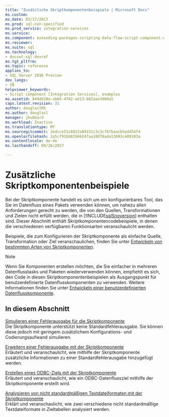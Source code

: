 ```yaml
---
title: "Zusätzliche Skriptkomponentenbeispiele | Microsoft Docs"
ms.custom: 
ms.date: 03/17/2017
ms.prod: sql-non-specified
ms.prod_service: integration-services
ms.service: 
ms.component: extending-packages-scripting-data-flow-script-component-examples
ms.reviewer: 
ms.suite: sql
ms.technology:
- docset-sql-devref
ms.tgt_pltfrm: 
ms.topic: reference
applies_to:
- SQL Server 2016 Preview
dev_langs:
- VB
helpviewer_keywords:
- Script component [Integration Services], examples
ms.assetid: 849dd38a-abb5-4702-a413-882aae3980a5
caps.latest.revision: 31
author: douglaslMS
ms.author: douglasl
manager: jhubbard
ms.workload: Inactive
ms.translationtype: MT
ms.sourcegitcommit: 2edcce51c6822a89151c3c3c76fbaacb5edd54f4
ms.openlocfilehash: 2a5cf91bb82b66247aa100f8ada13693c409183a
ms.contentlocale: de-de
ms.lasthandoff: 09/26/2017

---
```

# <a name="additional-script-component-examples"></a>Zusätzliche Skriptkomponentenbeispiele
  Bei der Skriptkomponente handelt es sich um ein konfigurierbares Tool, das Sie im Datenfluss eines Pakets verwenden können, um nahezu allen Anforderungen gerecht zu werden, die von den Quellen, Transformationen und Zielen nicht erfüllt werden, die in [!INCLUDE[ssISnoversion](../../includes/ssisnoversion-md.md)] enthalten sind. Dieser Abschnitt enthält Skriptkomponentencodebeispiele, in denen die verschiedenen verfügbaren Funktionsarten veranschaulicht werden.  
  
 Beispiele, die zum Konfigurieren der Skriptkomponente als einfache Quelle, Transformation oder Ziel veranschaulichen, finden Sie unter [Entwickeln von bestimmten Arten von Skriptkomponenten](../../integration-services/extending-packages-scripting-data-flow-script-component-types/developing-specific-types-of-script-components.md).  
  
> [!NOTE]  
>  Wenn Sie Komponenten erstellen möchten, die Sie einfacher in mehreren Datenflusstasks und Paketen wiederverwenden können, empfiehlt es sich, den Code in diesen Skriptkomponentenbeispielen als Ausgangspunkt für benutzerdefinierte Datenflusskomponenten zu verwenden. Weitere Informationen finden Sie unter [Entwickeln einer benutzerdefinierten Datenflusskomponente](../../integration-services/extending-packages-custom-objects/data-flow/developing-a-custom-data-flow-component.md).  
  
## <a name="in-this-section"></a>In diesem Abschnitt  
 [Simulieren einer Fehlerausgabe für die Skriptkomponente](../../integration-services/extending-packages-scripting-data-flow-script-component-examples/simulating-an-error-output-for-the-script-component.md)  
 Die Skriptkomponente unterstützt keine Standardfehlerausgabe. Sie können diese jedoch mit geringem zusätzlichem Konfigurations- und Codierungsaufwand simulieren.  
  
 [Erweitern einer Fehlerausgabe mit der Skriptkomponente](../../integration-services/extending-packages-scripting-data-flow-script-component-examples/enhancing-an-error-output-with-the-script-component.md)  
 Erläutert und veranschaulicht, wie mithilfe der Skriptkomponente zusätzliche Informationen zu einer Standardfehlerausgabe hinzugefügt werden.  
  
 [Erstellen eines ODBC-Ziels mit der Skriptkomponente](../../integration-services/extending-packages-scripting-data-flow-script-component-examples/creating-an-odbc-destination-with-the-script-component.md)  
 Erläutert und veranschaulicht, wie ein ODBC-Datenflussziel mithilfe der Skriptkomponente erstellt wird.  
  
 [Analysieren von nicht standardmäßigen Textdateiformaten mit der Skriptkomponente](../../integration-services/extending-packages-scripting-data-flow-script-component-examples/parsing-non-standard-text-file-formats-with-the-script-component.md)  
 Erklärt und veranschaulicht, wie zwei verschiedene nicht standardmäßige Textdateiformate in Zieltabellen analysiert werden.  
  
  

